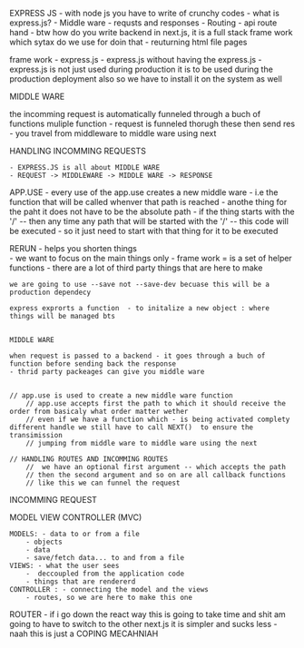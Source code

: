 
EXPRESS JS
    - with node js you have to write of crunchy codes
    - what is express.js?
    - Middle ware
    - requsts and responses 
    - Routing 
    - api route hand
    - btw how do you write backend in next.js, it is a full stack frame work which sytax do we use for doin that
    - reuturning html file pages


frame work - express.js
    - express.js without having the express.js
    - express.js is not just used during production it is to be used during the production deployment also so we have to install it on the system as well 


MIDDLE WARE

the incomming request is automatically funneled through a buch of functions
muliple function
    - request is funneled thorugh these then send res
    - you travel from middleware to middle ware using next

HANDLING INCOMMING REQUESTS

    - EXPRESS.JS is all about MIDDLE WARE
    - REQUEST -> MIDDLEWARE -> MIDDLE WARE -> RESPONSE


APP.USE 
    - every use of the app.use creates a new middle ware 
    - i.e the function that will be called whenver that path is reached 
    - anothe thing for the paht it does not have to be the absolute path
        - if the thing starts with the '/' -- then any time any path that will be started with the '/' -- this code will be executed 
        - so it just need to start with that thing for it to be executed


RERUN
    - helps you shorten things  
    - we want to focus on the main things only
    - frame work = is a set of helper functions
    - there are a lot of third party things that are here to make
    
    we are going to use --save not --save-dev becuase this will be a production dependecy
    
    express exprorts a function  - to initalize a new object : where things will be managed bts


    MIDDLE WARE

    when request is passed to a backend - it goes through a buch of function before sending back the response 
    - thrid party packeages can give you middle ware


    // app.use is used to create a new middle ware function
        // app.use accepts first the path to which it should receive the order from basicaly what order matter wether
        // even if we have a function which - is being activated complety different handle we still have to call NEXT()  to ensure the transimission
        // jumping from middle ware to middle ware using the next

    // HANDLING ROUTES AND INCOMMING ROUTES 
        //  we have an optional first argument -- which accepts the path 
        // then the second argument and so on are all callback functions
        // like this we can funnel the request

INCOMMING REQUEST




MODEL VIEW CONTROLLER (MVC)

    MODELS: - data to or from a file
        - objects
        - data
        - save/fetch data... to and from a file
    VIEWS: - what the user sees
        -  deccoupled from the application code
        - things that are rendererd
    CONTROLLER : - connecting the model and the views
        - routes, so we are here to make this one   


ROUTER
    - if i go down the react way this is going to take time and shit am going to have to switch to the other next.js it is simpler and sucks less
    - naah this is just a COPING MECAHNIAH